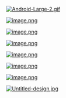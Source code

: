 [![Android-Large-2.gif](https://i.postimg.cc/QMVrK3nx/Android-Large-2.gif)](https://postimg.cc/Ty8sBZ6Z)

[![image.png](https://i.postimg.cc/fRj5Y2r3/image.png)](https://postimg.cc/qNq8TL00)

[![image.png](https://i.postimg.cc/vBBLdPBK/image.png)](https://postimg.cc/R3kn7Lw1)

[![image.png](https://i.postimg.cc/NFG0nVjy/image.png)](https://postimg.cc/MM4xM9Rx)

[![image.png](https://i.postimg.cc/brF2989Y/image.png)](https://postimg.cc/GTG2bWf6)

[![image.png](https://i.postimg.cc/Dw4YswPZ/image.png)](https://postimg.cc/sMycCy8d)

[![image.png](https://i.postimg.cc/CLG4Vn7b/image.png)](https://postimg.cc/3dwGXRPw)

[![Untitled-design.jpg](https://i.postimg.cc/pV51SBST/Untitled-design.jpg)](https://postimg.cc/yWBPg0s4)

